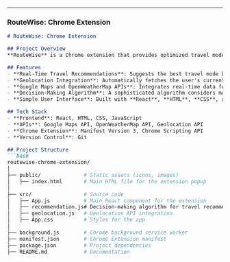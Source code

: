 
---

### RouteWise: Chrome Extension

```markdown
# RouteWise: Chrome Extension

## Project Overview
**RouteWise** is a Chrome extension that provides optimized travel mode recommendations (walking, biking, or driving) based on real-time data from **Google Maps**, **OpenWeatherMap**, and geolocation APIs. The project is designed to increase recommendation accuracy for daily commutes by analyzing user preferences, route efficiency, and environmental conditions.

## Features
- **Real-Time Travel Recommendations**: Suggests the best travel mode based on weather, traffic, and user preferences.
- **Geolocation Integration**: Automatically fetches the user's current location to provide relevant recommendations.
- **Google Maps and OpenWeatherMap APIs**: Integrates real-time data for route and weather conditions.
- **Decision-Making Algorithm**: A sophisticated algorithm considers multiple factors like weather, traffic, and user preferences to improve recommendation accuracy.
- **Simple User Interface**: Built with **React**, **HTML**, **CSS**, and **JavaScript**, ensuring ease of use.

## Tech Stack
- **Frontend**: React, HTML, CSS, JavaScript
- **APIs**: Google Maps API, OpenWeatherMap API, Geolocation API
- **Chrome Extension**: Manifest Version 3, Chrome Scripting API
- **Version Control**: Git

## Project Structure
```bash
routewise-chrome-extension/
│
├── public/              # Static assets (icons, images)
│   ├── index.html       # Main HTML file for the extension popup
│
├── src/                 # Source code
│   ├── App.js           # Main React component for the extension
│   ├── recommendation.js# Decision-making algorithm for travel recommendations
│   ├── geolocation.js   # Geolocation API integration
│   ├── App.css          # Styles for the app
│
├── background.js        # Chrome background service worker
├── manifest.json        # Chrome Extension manifest
├── package.json         # Project dependencies
├── README.md            # Documentation

